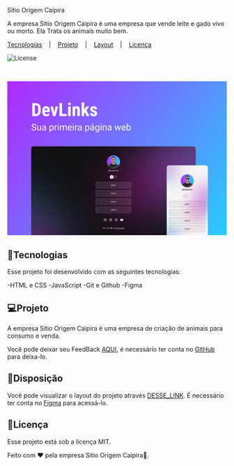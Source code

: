 <hi aling="center"> Sítio Origem Caipira </h1>

<p aling="center">
A empresa Sítio Origem Caipira é uma empresa que vende leite e gado vivo ou morto. Ela Trata os animais muito bem.
</p>

<p aling="center">
  <a href="#-tecnologias">Tecnologias</a>&nbsp;&nbsp;&nbsp; |&nbsp;&nbsp;&nbsp;
  <a href="#-projeto">Projeto</a>&nbsp;&nbsp;&nbsp; |&nbsp;&nbsp;&nbsp;
  <a href="#-layout">Layout</a>&nbsp;&nbsp;&nbsp; |&nbsp;&nbsp;&nbsp;
  <a href="memo-licença">Licença</a>
</p>

<p aling="center">
  <img alt="License" src="https://img.shields.io/static/v1?label=license&message=MIT&color=49AA26&labelColor=000000">
</p>

<br>

<p aling="center">
  <img  alt="Projeto - Sítio Origem Caipira" src=".github/preview.jpg" width="800">
  </p>

## 🚀Tecnologias

Esse projeto foi desenvolvido com as seguintes tecnologias:

-HTML e CSS
-JavaScript
-Git e Github
-Figma

## 💻Projeto

A empresa Sítio Origem Caipira é uma empresa de criação de animais para consumo e venda.

Você pode deixar seu FeedBack [AQUI](https://github.com/LeviLuiz/Projeto/issues), é necessário ter conta no [GitHub](https://github.com/login) para deixa-lo.

## 🔖Disposição

Você pode visualizar o layout do projeto através [DESSE_LINK](<https://www.figma.com/file/MF894TdzM99Fg9Ssu4KyMq/DevLinks-(Copy)?node-id=1%3A113&t=8x94o7ecTaQMC@CS-1/duplicate>). É necessário ter conta no [Figma](https://figma.com) para acessá-lo.

## 📝Licença

Esse projeto está sob a licença MIT.

Feito com ♥ pela empresa Sítio Origem Caipira👋.
